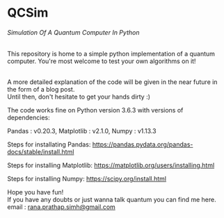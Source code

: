 # QCSim
###### Simulation Of A Quantum Computer In Python

This repository is home to a simple python implementation of a quantum computer. You're most welcome to test your own algorithms on it! <br /><br />


A more detailed explanation of the code will be given in the near future in the form of a blog post.  
Until then, don't hesitate to get your hands dirty :) <br />

The code works fine on Python version 3.6.3 with versions of dependencies:

Pandas : v0.20.3,
Matplotlib : v2.1.0,
Numpy : v1.13.3

Steps for installating Pandas: https://pandas.pydata.org/pandas-docs/stable/install.html

Steps for installing Matplotlib: https://matplotlib.org/users/installing.html

Steps for installing Numpy: https://scipy.org/install.html

Hope you have fun!
<br />
If you have any doubts or just wanna talk quantum you can find me here.<br /> email : rana.prathap.simh@gmail.com
<br />

